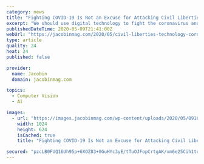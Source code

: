 ```yaml
---
category: news
title: "Fighting COVID-19 Is Not an Excuse for Attacking Civil Liberties"
excerpt: "We should use digital technology to fight the coronavirus and keep people safe. But that doesn’t mean we should accept ruling elites or private companies wantonly trampling on our civil liberties."
publishedDateTime: 2020-05-09T21:41:00Z
webUrl: "https://jacobinmag.com/2020/05/civil-liberties-technology-coronavirus-surveillance/"
type: article
quality: 24
heat: 24
published: false

provider:
  name: Jacobin
  domain: jacobinmag.com

topics:
  - Computer Vision
  - AI

images:
  - url: "https://images.jacobinmag.com/wp-content/uploads/2020/05/09163522/GettyImages-1212133648.jpg"
    width: 1024
    height: 624
    isCached: true
    title: "Fighting COVID-19 Is Not an Excuse for Attacking Civil Liberties"

secured: "pzcLB0FUQ16Uh95p+6XOZ83+0GuHYc3yE/tTuOJFopCrtgAK/xm6e25Cih1tu01HsoLx3fQ5bGXlPInnYgwjvtwuM/l9THASwkCadu3ihVWwa7xX5bIqMmn7tq4ZV7THHYsvUkGgYyZpbhhTnzbT7lzzpweBVoqxd4oic/nEdLSO786fEzwL8PsRXmcz8coPlx5RH1ciaKvtr7szO3ukd94+mUPnWBFFnhxlkRL27bPPWvh2FPXGvXlfUTHOKEYwKFA425815jdi58+ri1weR3b57wnDcx/BpV+zjopyoo6aUC0I0cGgSDYytq/gfA0AjHKea+/Thif8UIuqBoCIbnW5Eo5gaTf4lNSX9s4F0qPV+lmm20jcteavM6G1ZwTYZxWpt1CoraU4fCpW3GB5rQqSvwkCeOwRxNJFXsOgmBC0gJeEczbs+2/JmICWQn5o4p5ulbi9GteGID42RnH8Pd9MJDXJKgXZHUQuuXSpUM0=;TxVVzKKfwTeJpdxc1wOUDw=="
---
```


